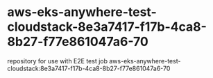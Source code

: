 # aws-eks-anywhere-test-cloudstack-8e3a7417-f17b-4ca8-8b27-f77e861047a6-70
repository for use with E2E test job aws-eks-anywhere-test-cloudstack:8e3a7417-f17b-4ca8-8b27-f77e861047a6-70
